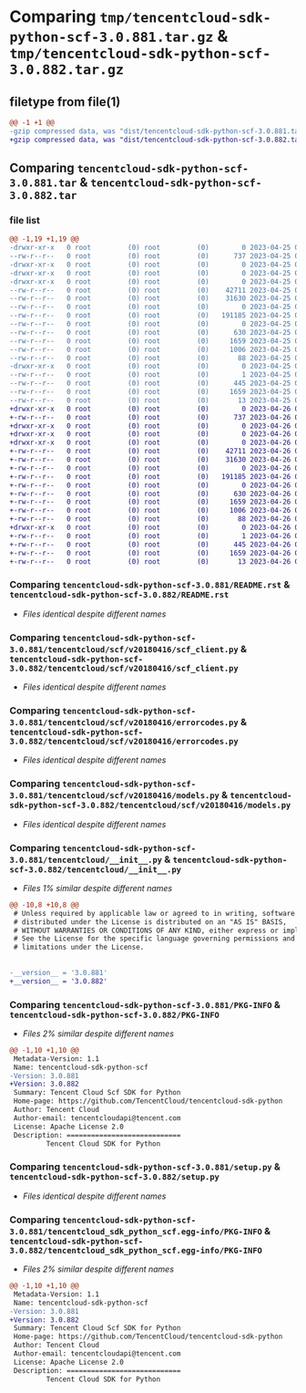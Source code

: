 # Comparing `tmp/tencentcloud-sdk-python-scf-3.0.881.tar.gz` & `tmp/tencentcloud-sdk-python-scf-3.0.882.tar.gz`

## filetype from file(1)

```diff
@@ -1 +1 @@
-gzip compressed data, was "dist/tencentcloud-sdk-python-scf-3.0.881.tar", last modified: Tue Apr 25 00:50:24 2023, max compression
+gzip compressed data, was "dist/tencentcloud-sdk-python-scf-3.0.882.tar", last modified: Wed Apr 26 03:44:28 2023, max compression
```

## Comparing `tencentcloud-sdk-python-scf-3.0.881.tar` & `tencentcloud-sdk-python-scf-3.0.882.tar`

### file list

```diff
@@ -1,19 +1,19 @@
-drwxr-xr-x   0 root         (0) root         (0)        0 2023-04-25 00:50:24.000000 tencentcloud-sdk-python-scf-3.0.881/
--rw-r--r--   0 root         (0) root         (0)      737 2023-04-25 00:50:24.000000 tencentcloud-sdk-python-scf-3.0.881/README.rst
-drwxr-xr-x   0 root         (0) root         (0)        0 2023-04-25 00:50:24.000000 tencentcloud-sdk-python-scf-3.0.881/tencentcloud/
-drwxr-xr-x   0 root         (0) root         (0)        0 2023-04-25 00:50:24.000000 tencentcloud-sdk-python-scf-3.0.881/tencentcloud/scf/
-drwxr-xr-x   0 root         (0) root         (0)        0 2023-04-25 00:50:24.000000 tencentcloud-sdk-python-scf-3.0.881/tencentcloud/scf/v20180416/
--rw-r--r--   0 root         (0) root         (0)    42711 2023-04-25 00:50:24.000000 tencentcloud-sdk-python-scf-3.0.881/tencentcloud/scf/v20180416/scf_client.py
--rw-r--r--   0 root         (0) root         (0)    31630 2023-04-25 00:50:24.000000 tencentcloud-sdk-python-scf-3.0.881/tencentcloud/scf/v20180416/errorcodes.py
--rw-r--r--   0 root         (0) root         (0)        0 2023-04-25 00:50:24.000000 tencentcloud-sdk-python-scf-3.0.881/tencentcloud/scf/v20180416/__init__.py
--rw-r--r--   0 root         (0) root         (0)   191185 2023-04-25 00:50:24.000000 tencentcloud-sdk-python-scf-3.0.881/tencentcloud/scf/v20180416/models.py
--rw-r--r--   0 root         (0) root         (0)        0 2023-04-25 00:50:24.000000 tencentcloud-sdk-python-scf-3.0.881/tencentcloud/scf/__init__.py
--rw-r--r--   0 root         (0) root         (0)      630 2023-04-25 00:50:24.000000 tencentcloud-sdk-python-scf-3.0.881/tencentcloud/__init__.py
--rw-r--r--   0 root         (0) root         (0)     1659 2023-04-25 00:50:24.000000 tencentcloud-sdk-python-scf-3.0.881/PKG-INFO
--rw-r--r--   0 root         (0) root         (0)     1006 2023-04-25 00:50:24.000000 tencentcloud-sdk-python-scf-3.0.881/setup.py
--rw-r--r--   0 root         (0) root         (0)       88 2023-04-25 00:50:24.000000 tencentcloud-sdk-python-scf-3.0.881/setup.cfg
-drwxr-xr-x   0 root         (0) root         (0)        0 2023-04-25 00:50:24.000000 tencentcloud-sdk-python-scf-3.0.881/tencentcloud_sdk_python_scf.egg-info/
--rw-r--r--   0 root         (0) root         (0)        1 2023-04-25 00:50:24.000000 tencentcloud-sdk-python-scf-3.0.881/tencentcloud_sdk_python_scf.egg-info/dependency_links.txt
--rw-r--r--   0 root         (0) root         (0)      445 2023-04-25 00:50:24.000000 tencentcloud-sdk-python-scf-3.0.881/tencentcloud_sdk_python_scf.egg-info/SOURCES.txt
--rw-r--r--   0 root         (0) root         (0)     1659 2023-04-25 00:50:24.000000 tencentcloud-sdk-python-scf-3.0.881/tencentcloud_sdk_python_scf.egg-info/PKG-INFO
--rw-r--r--   0 root         (0) root         (0)       13 2023-04-25 00:50:24.000000 tencentcloud-sdk-python-scf-3.0.881/tencentcloud_sdk_python_scf.egg-info/top_level.txt
+drwxr-xr-x   0 root         (0) root         (0)        0 2023-04-26 03:44:28.000000 tencentcloud-sdk-python-scf-3.0.882/
+-rw-r--r--   0 root         (0) root         (0)      737 2023-04-26 03:44:28.000000 tencentcloud-sdk-python-scf-3.0.882/README.rst
+drwxr-xr-x   0 root         (0) root         (0)        0 2023-04-26 03:44:28.000000 tencentcloud-sdk-python-scf-3.0.882/tencentcloud/
+drwxr-xr-x   0 root         (0) root         (0)        0 2023-04-26 03:44:28.000000 tencentcloud-sdk-python-scf-3.0.882/tencentcloud/scf/
+drwxr-xr-x   0 root         (0) root         (0)        0 2023-04-26 03:44:28.000000 tencentcloud-sdk-python-scf-3.0.882/tencentcloud/scf/v20180416/
+-rw-r--r--   0 root         (0) root         (0)    42711 2023-04-26 03:44:28.000000 tencentcloud-sdk-python-scf-3.0.882/tencentcloud/scf/v20180416/scf_client.py
+-rw-r--r--   0 root         (0) root         (0)    31630 2023-04-26 03:44:28.000000 tencentcloud-sdk-python-scf-3.0.882/tencentcloud/scf/v20180416/errorcodes.py
+-rw-r--r--   0 root         (0) root         (0)        0 2023-04-26 03:44:28.000000 tencentcloud-sdk-python-scf-3.0.882/tencentcloud/scf/v20180416/__init__.py
+-rw-r--r--   0 root         (0) root         (0)   191185 2023-04-26 03:44:28.000000 tencentcloud-sdk-python-scf-3.0.882/tencentcloud/scf/v20180416/models.py
+-rw-r--r--   0 root         (0) root         (0)        0 2023-04-26 03:44:28.000000 tencentcloud-sdk-python-scf-3.0.882/tencentcloud/scf/__init__.py
+-rw-r--r--   0 root         (0) root         (0)      630 2023-04-26 03:44:28.000000 tencentcloud-sdk-python-scf-3.0.882/tencentcloud/__init__.py
+-rw-r--r--   0 root         (0) root         (0)     1659 2023-04-26 03:44:28.000000 tencentcloud-sdk-python-scf-3.0.882/PKG-INFO
+-rw-r--r--   0 root         (0) root         (0)     1006 2023-04-26 03:44:28.000000 tencentcloud-sdk-python-scf-3.0.882/setup.py
+-rw-r--r--   0 root         (0) root         (0)       88 2023-04-26 03:44:28.000000 tencentcloud-sdk-python-scf-3.0.882/setup.cfg
+drwxr-xr-x   0 root         (0) root         (0)        0 2023-04-26 03:44:28.000000 tencentcloud-sdk-python-scf-3.0.882/tencentcloud_sdk_python_scf.egg-info/
+-rw-r--r--   0 root         (0) root         (0)        1 2023-04-26 03:44:28.000000 tencentcloud-sdk-python-scf-3.0.882/tencentcloud_sdk_python_scf.egg-info/dependency_links.txt
+-rw-r--r--   0 root         (0) root         (0)      445 2023-04-26 03:44:28.000000 tencentcloud-sdk-python-scf-3.0.882/tencentcloud_sdk_python_scf.egg-info/SOURCES.txt
+-rw-r--r--   0 root         (0) root         (0)     1659 2023-04-26 03:44:28.000000 tencentcloud-sdk-python-scf-3.0.882/tencentcloud_sdk_python_scf.egg-info/PKG-INFO
+-rw-r--r--   0 root         (0) root         (0)       13 2023-04-26 03:44:28.000000 tencentcloud-sdk-python-scf-3.0.882/tencentcloud_sdk_python_scf.egg-info/top_level.txt
```

### Comparing `tencentcloud-sdk-python-scf-3.0.881/README.rst` & `tencentcloud-sdk-python-scf-3.0.882/README.rst`

 * *Files identical despite different names*

### Comparing `tencentcloud-sdk-python-scf-3.0.881/tencentcloud/scf/v20180416/scf_client.py` & `tencentcloud-sdk-python-scf-3.0.882/tencentcloud/scf/v20180416/scf_client.py`

 * *Files identical despite different names*

### Comparing `tencentcloud-sdk-python-scf-3.0.881/tencentcloud/scf/v20180416/errorcodes.py` & `tencentcloud-sdk-python-scf-3.0.882/tencentcloud/scf/v20180416/errorcodes.py`

 * *Files identical despite different names*

### Comparing `tencentcloud-sdk-python-scf-3.0.881/tencentcloud/scf/v20180416/models.py` & `tencentcloud-sdk-python-scf-3.0.882/tencentcloud/scf/v20180416/models.py`

 * *Files identical despite different names*

### Comparing `tencentcloud-sdk-python-scf-3.0.881/tencentcloud/__init__.py` & `tencentcloud-sdk-python-scf-3.0.882/tencentcloud/__init__.py`

 * *Files 1% similar despite different names*

```diff
@@ -10,8 +10,8 @@
 # Unless required by applicable law or agreed to in writing, software
 # distributed under the License is distributed on an "AS IS" BASIS,
 # WITHOUT WARRANTIES OR CONDITIONS OF ANY KIND, either express or implied.
 # See the License for the specific language governing permissions and
 # limitations under the License.
 
 
-__version__ = '3.0.881'
+__version__ = '3.0.882'
```

### Comparing `tencentcloud-sdk-python-scf-3.0.881/PKG-INFO` & `tencentcloud-sdk-python-scf-3.0.882/PKG-INFO`

 * *Files 2% similar despite different names*

```diff
@@ -1,10 +1,10 @@
 Metadata-Version: 1.1
 Name: tencentcloud-sdk-python-scf
-Version: 3.0.881
+Version: 3.0.882
 Summary: Tencent Cloud Scf SDK for Python
 Home-page: https://github.com/TencentCloud/tencentcloud-sdk-python
 Author: Tencent Cloud
 Author-email: tencentcloudapi@tencent.com
 License: Apache License 2.0
 Description: ============================
         Tencent Cloud SDK for Python
```

### Comparing `tencentcloud-sdk-python-scf-3.0.881/setup.py` & `tencentcloud-sdk-python-scf-3.0.882/setup.py`

 * *Files identical despite different names*

### Comparing `tencentcloud-sdk-python-scf-3.0.881/tencentcloud_sdk_python_scf.egg-info/PKG-INFO` & `tencentcloud-sdk-python-scf-3.0.882/tencentcloud_sdk_python_scf.egg-info/PKG-INFO`

 * *Files 2% similar despite different names*

```diff
@@ -1,10 +1,10 @@
 Metadata-Version: 1.1
 Name: tencentcloud-sdk-python-scf
-Version: 3.0.881
+Version: 3.0.882
 Summary: Tencent Cloud Scf SDK for Python
 Home-page: https://github.com/TencentCloud/tencentcloud-sdk-python
 Author: Tencent Cloud
 Author-email: tencentcloudapi@tencent.com
 License: Apache License 2.0
 Description: ============================
         Tencent Cloud SDK for Python
```

